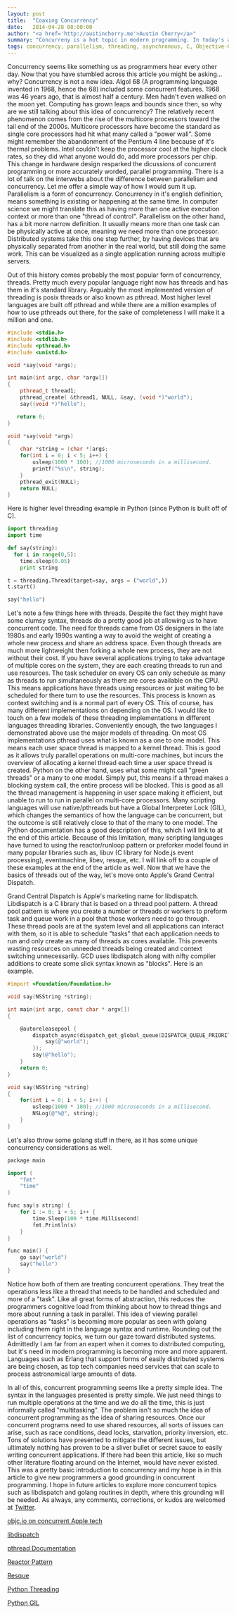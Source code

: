 ```yaml
---
layout: post
title:  "Coaxing Concurrency"
date:   2014-04-28 08:00:00
author: "<a href='http://austincherry.me'>Austin Cherry</a>"
summary: "Concurreny is a hot topic in modern programming. In today's article we will cover some historical and possibly philosophical ideas behind concurrency. We will end our discussion with seeing how some of my favorite languages deal with the idea of concurrency."
tags: concurrency, parallelism, threading, asynchronous, C, Objective-C, Python, Go, Golang
---
```


Concurrency seems like something us as programmers hear every other day. Now that you have stumbled across this article you might be asking... why? Concurrency is not a new idea. Algol 68 (A programming language invented in 1968, hence the 68) included some concurrent features. 1968 was 46 years ago, that is almost half a century. Men hadn't even walked on the moon yet. Computing has grown leaps and bounds since then, so why are we still talking about this idea of concurrency? The relatively recent phenomenon comes from the rise of the multicore processors toward the tail end of the 2000s. Multicore processors have become the standard as single core processors had hit what many called a "power wall". Some might remember the abandonment of the Pentium 4 line because of it's thermal problems. Intel couldn't keep the processor cool at the higher clock rates, so they did what anyone would do, add more processors per chip. This change in hardware design resparked the dicussions of concurrent programming or more accurately worded, parallel programming. There is a lot of talk on the interwebs about the difference between parallelism and concurrency. Let me offer a simple way of how I would sum it up. Parallelism is a form of concurrency. Concurrency in it's english definition, means something is existing or happening at the same time. In computer science we might translate this as having more than one active execution context or more than one "thread of control". Parallelism on the other hand, has a bit more narrow definition. It usually means more than one task can be physically active at once, meaning we need more than one processor. Distributed systems take this one step further, by having devices that are physically separated from another in the real world, but still doing the same work. This can be visualized as a single application running across multiple servers.

Out of this history comes probably the most popular form of concurrency, threads. Pretty much every popular language right now has threads and has them in it's standard library. Arguably the most implemented version of threading is posix threads or also known as pthread. Most higher level languages are built off pthread and while there are a million examples of how to use pthreads out there, for the sake of completeness I will make it a million and one.

```cpp
#include <stdio.h>
#include <stdlib.h>
#include <pthread.h>
#include <unistd.h>

void *say(void *args);

int main(int argc, char *argv[])
{
    pthread_t thread1;
    pthread_create( &thread1, NULL, &say, (void *)"world");
    say((void *)"hello");

   return 0;
}

void *say(void *args)
{
    char *string = (char *)args;
    for(int i = 0; i < 5; i++) {
        usleep(1000 * 100); //1000 microseconds in a millisecond.
        printf("%s\n", string);
    }
    pthread_exit(NULL);
    return NULL;
}
```

Here is higher level threading example in Python (since Python is built off of C).

```python
import threading
import time

def say(string):
  for i in range(0,5):
    time.sleep(0.05)
    print string

t = threading.Thread(target=say, args = ("world",))
t.start()

say("hello")
```

 Let's note a few things here with threads. Despite the fact they might have some clumsy syntax, threads do a pretty good job at allowing us to have concurrent code. The need for threads came from OS designers in the late 1980s and early 1990s wanting a way to avoid the weight of creating a whole new process and share an address space. Even though threads are much more lightweight then forking a whole new process, they are not without their cost. If you have several applications trying to take advantage of multiple cores on the system, they are each creating threads to run and use resources. The task scheduler on every OS can only schedule as many as threads to run simultaneously as there are cores available on the CPU. This means applications have threads using resources or just waiting to be scheduled for there turn to use the resources. This process is known as context switching and is a normal part of every OS. This of course, has many different implementations on depending on the OS. I would like to touch on a few models of these threading implementations in different languages threading libraries. Conveniently enough, the two languages I demonstrated above use the major models of threading. On most OS implementations pthread uses what is known as a one to one model. This means each user space thread is mapped to a kernel thread. This is good as it allows truly parallel operations on multi-core machines, but incurs the overview of allocating a kernel thread each time a user space thread is created. Python on the other hand, uses what some might call "green threads" or a many to one model. Simply put, this means if a thread makes a blocking system call, the entire process will be blocked. This is good as all the thread management is happening in user space making it efficient, but unable to run to run in parallel on multi-core processors. Many scripting languages will use native/pthreads but have a Global Interpreter Lock (GIL), which changes the semantics of how the language can be concurrent, but the outcome is still relatively close to that of the many to one model. The Python documentation has a good description of this, which I will link to at the end of this article. Because of this limitation, many scripting languages have turned to using the reactor/runloop pattern or preforker model found in many popular libraries such as, libuv (C library for Node.js event processing), eventmachine, libev, resque, etc. I will link off to a couple of these examples at the end of the article as well. Now that we have the basics of threads out of the way, let's move onto Apple's Grand Central Dispatch.

Grand Central Dispatch is Apple's marketing name for libdispatch. Libdispatch is a C library that is based on a thread pool pattern. A thread pool pattern is where you create a number or threads or workers to preform task and queue work in a pool that those workers need to go through. These thread pools are at the system level and all applications can interact with them, so it is able to schedule "tasks" that each application needs to run and only create as many of threads as cores available. This prevents wasting resources on unneeded threads being created and context switching unnecessarily. GCD uses libdispatch along with nifty compiler additions to create some slick syntax known as "blocks". Here is an example.

```objective-c
#import <Foundation/Foundation.h>

void say(NSString *string);

int main(int argc, const char * argv[])
{

    @autoreleasepool {
        dispatch_async(dispatch_get_global_queue(DISPATCH_QUEUE_PRIORITY_DEFAULT, 0ul), ^{
            say(@"world");
        });
        say(@"hello");
    }
    return 0;
}

void say(NSString *string)
{
    for(int i = 0; i < 5; i++) {
        usleep(1000 * 100); //1000 microseconds in a millisecond.
        NSLog(@"%@", string);
    }
}
```

Let's also throw some golang stuff in there, as it has some unique concurrency considerations as well.

```cpp
package main

import (
    "fmt"
    "time"
)

func say(s string) {
    for i := 0; i < 5; i++ {
        time.Sleep(100 * time.Millisecond)
        fmt.Println(s)
    }
}

func main() {
    go say("world")
    say("hello")
}
```

Notice how both of them are treating concurrent operations. They treat the operations less like a thread that needs to be handled and scheduled and more of a "task". Like all great forms of abstraction, this reduces the programmers cognitive load from thinking about how to thread things and more about running a task in parallel. This idea of viewing parallel operations as "tasks" is becoming more popular as seen with golang including them right in the language syntax and runtime. Rounding out the list of concurrency topics, we turn our gaze toward distributed systems. Admittedly I am far from an expert when it comes to distributed computing, but it's need in modern programming is becoming more and more apparent. Languages such as Erlang that support forms of easily distributed systems are being chosen, as top tech companies need services that can scale to process astronomical large amounts of data.

In all of this, concurrent programming seems like a pretty simple idea. The syntax in the languages presented is pretty simple. We just need things to run multiple operations at the time and we do all the time, this is just informally called "multitasking". The problem isn't so much the idea of concurrent programming as the idea of sharing resources. Once our concurrent programs need to use shared resources, all sorts of issues can arise, such as race conditions, dead locks, starvation, priority inversion, etc. Tons of solutions have presented to mitigate the different issues, but ultimately nothing has proven to be a sliver bullet or secret sauce to easily writing concurrent applications. If there had been this article, like so much other literature floating around on the Internet, would have never existed. This was a pretty basic introduction to concurrency and my hope is in this article to give new programmers a good grounding in concurrent programming. I hope in future articles to explore more concurrent topics such as libdispatch and golang routines in depth, where this grounding will be needed. As always, any comments, corrections, or kudos are welcomed at [Twitter](https://twitter.com/acmacalister).

[objc.io on concurrent Apple tech](http://www.objc.io/issue-2/concurrency-apis-and-pitfalls.html)

[libdispatch](http://libdispatch.macosforge.org/)

[pthread Documentation](http://pubs.opengroup.org/onlinepubs/7908799/xsh/pthread.h.html)

[Reactor Pattern](http://en.wikipedia.org/wiki/Reactor_pattern)

[Resque](https://github.com/resque/resque)

[Python Threading](https://docs.python.org/2/library/threading.html)

[Python GIL](https://docs.python.org/2/glossary.html#term-global-interpreter-lock)